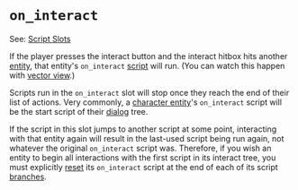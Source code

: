 # `on_interact`

See: [Script Slots](../scripts/script_slots)

If the player presses the interact button and the interact hitbox hits another [entity](../entities), that entity's `on_interact` [script](../scripts) will run. (You can watch this happen with [vector view](../debug/vector_view).)

Scripts run in the `on_interact` slot will stop once they reach the end of their list of actions. Very commonly, a [character entity](../entities/character_entity)'s `on_interact` script will be the start script of their [dialog](../dialogs) tree.

If the script in this slot jumps to another script at some point, interacting with that entity again will result in the last-used script being run again, not whatever the original `on_interact` script was. Therefore, if you wish an entity to begin all interactions with the first script in its interact tree, you must explicitly [reset](../actions/SET_ENTITY_INTERACT_SCRIPT) its `on_interact` script at the end of each of its script [branches](../techniques/beginnings_middles_and_ends).
